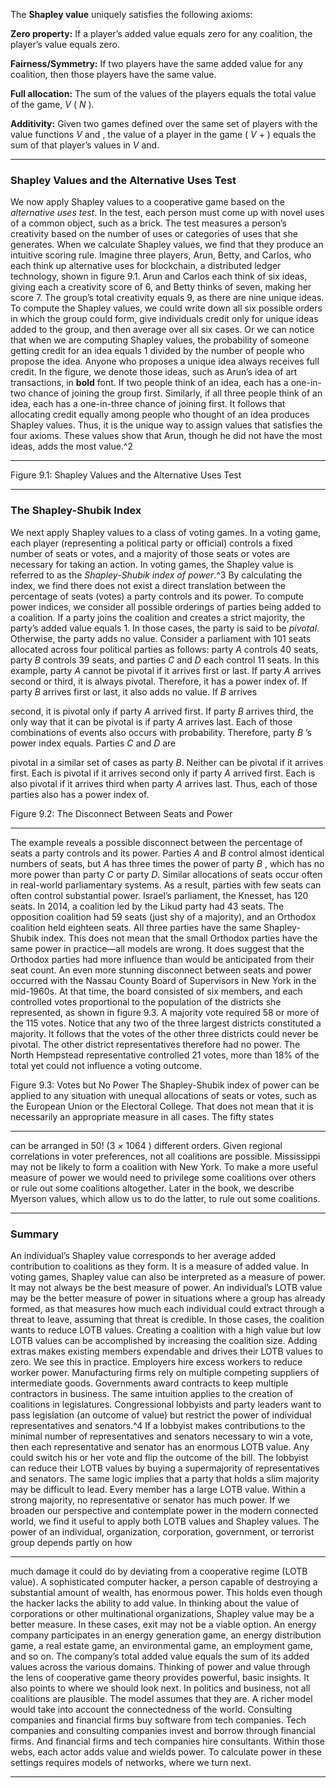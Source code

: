 The **Shapley value** uniquely satisfies the following axioms: 

**Zero property:** If a player’s added value equals zero for any coalition, the player’s value equals zero. 

**Fairness/Symmetry:** If two players have the same added value for any coalition, then those players have the same value. 

**Full allocation:** The sum of the values of the players equals the total value of the game, _V_ ( _N_ ). 

**Additivity:** Given two games defined over the same set of players with the value functions _V_ and , the value of a player in the game ( _V_ + ) equals the sum of that player’s values in _V_ and. 

---

### Shapley Values and the Alternative Uses Test 

We now apply Shapley values to a cooperative game based on the _alternative uses test_. In the test, each person must come up with novel uses of a common object, such as a brick. The test measures a person’s creativity based on the number of uses or categories of uses that she generates. When we calculate Shapley values, we find that they produce an intuitive scoring rule. Imagine three players, Arun, Betty, and Carlos, who each think up alternative uses for blockchain, a distributed ledger technology, shown in figure 9.1. Arun and Carlos each think of six ideas, giving each a creativity score of 6, and Betty thinks of seven, making her score 7. The group’s total creativity equals 9, as there are nine unique ideas. To compute the Shapley values, we could write down all six possible orders in which the group could form, give individuals credit only for unique ideas added to the group, and then average over all six cases. Or we can notice that when we are computing Shapley values, the probability of someone getting credit for an idea equals 1 divided by the number of people who propose the idea. Anyone who proposes a unique idea always receives full credit. In the figure, we denote those ideas, such as Arun’s idea of art transactions, in **bold** font. If two people think of an idea, each has a one-in-two chance of joining the group first. Similarly, if all three people think of an idea, each has a one-in-three chance of joining first. It follows that allocating credit equally among people who thought of an idea produces Shapley values. Thus, it is the unique way to assign values that satisfies the four axioms. These values show that Arun, though he did not have the most ideas, adds the most value.^2 

---

Figure 9.1: Shapley Values and the Alternative Uses Test 

---

### The Shapley-Shubik Index 

We next apply Shapley values to a class of voting games. In a voting game, each player (representing a political party or official) controls a fixed number of seats or votes, and a majority of those seats or votes are necessary for taking an action. In voting games, the Shapley value is referred to as the _Shapley-Shubik index of power_.^3 By calculating the index, we find there does not exist a direct translation between the percentage of seats (votes) a party controls and its power. To compute power indices, we consider all possible orderings of parties being added to a coalition. If a party joins the coalition and creates a strict majority, the party’s added value equals 1. In those cases, the party is said to be _pivotal_. Otherwise, the party adds no value. Consider a parliament with 101 seats allocated across four political parties as follows: party _A_ controls 40 seats, party _B_ controls 39 seats, and parties _C_ and _D_ each control 11 seats. In this example, party _A_ cannot be pivotal if it arrives first or last. If party _A_ arrives second or third, it is always pivotal. Therefore, it has a power index of. If party _B_ arrives first or last, it also adds no value. If _B_ arrives 

second, it is pivotal only if party _A_ arrived first. If party _B_ arrives third, the only way that it can be pivotal is if party _A_ arrives last. Each of those combinations of events also occurs with probability. Therefore, party _B_ ’s power index equals. Parties _C_ and _D_ are 

pivotal in a similar set of cases as party _B_. Neither can be pivotal if it arrives first. Each is pivotal if it arrives second only if party _A_ arrived first. Each is also pivotal if it arrives third when party _A_ arrives last. Thus, each of those parties also has a power index of. 

 Figure 9.2: The Disconnect Between Seats and Power 

---

The example reveals a possible disconnect between the percentage of seats a party controls and its power. Parties _A_ and _B_ control almost identical numbers of seats, but _A_ has three times the power of party _B_ , which has no more power than party _C_ or party _D_. Similar allocations of seats occur often in real-world parliamentary systems. As a result, parties with few seats can often control substantial power. Israel’s parliament, the Knesset, has 120 seats. In 2014, a coalition led by the Likud party had 43 seats. The opposition coalition had 59 seats (just shy of a majority), and an Orthodox coalition held eighteen seats. All three parties have the same Shapley-Shubik index. This does not mean that the small Orthodox parties have the same power in practice—all models are wrong. It does suggest that the Orthodox parties had more influence than would be anticipated from their seat count. An even more stunning disconnect between seats and power occurred with the Nassau County Board of Supervisors in New York in the mid-1960s. At that time, the board consisted of six members, and each controlled votes proportional to the population of the districts she represented, as shown in figure 9.3. A majority vote required 58 or more of the 115 votes. Notice that any two of the three largest districts constituted a majority. It follows that the votes of the other three districts could never be pivotal. The other district representatives therefore had no power. The North Hempstead representative controlled 21 votes, more than 18% of the total yet could not influence a voting outcome. 

Figure 9.3: Votes but No Power The Shapley-Shubik index of power can be applied to any situation with unequal allocations of seats or votes, such as the European Union or the Electoral College. That does not mean that it is necessarily an appropriate measure in all cases. The fifty states 

---

can be arranged in 50! (3 _×_ 1064 ) different orders. Given regional correlations in voter preferences, not all coalitions are possible. Mississippi may not be likely to form a coalition with New York. To make a more useful measure of power we would need to privilege some coalitions over others or rule out some coalitions altogether. Later in the book, we describe Myerson values, which allow us to do the latter, to rule out some coalitions. 

---

### Summary 

An individual’s Shapley value corresponds to her average added contribution to coalitions as they form. It is a measure of added value. In voting games, Shapley value can also be interpreted as a measure of power. It may not always be the best measure of power. An individual’s LOTB value may be the better measure of power in situations where a group has already formed, as that measures how much each individual could extract through a threat to leave, assuming that threat is credible. In those cases, the coalition wants to reduce LOTB values. Creating a coalition with a high value but low LOTB values can be accomplished by increasing the coalition size. Adding extras makes existing members expendable and drives their LOTB values to zero. We see this in practice. Employers hire excess workers to reduce worker power. Manufacturing firms rely on multiple competing suppliers of intermediate goods. Governments award contracts to keep multiple contractors in business. The same intuition applies to the creation of coalitions in legislatures. Congressional lobbyists and party leaders want to pass legislation (an outcome of value) but restrict the power of individual representatives and senators.^4 If a lobbyist makes contributions to the minimal number of representatives and senators necessary to win a vote, then each representative and senator has an enormous LOTB value. Any could switch his or her vote and flip the outcome of the bill. The lobbyist can reduce their LOTB values by buying a supermajority of representatives and senators. The same logic implies that a party that holds a slim majority may be difficult to lead. Every member has a large LOTB value. Within a strong majority, no representative or senator has much power. If we broaden our perspective and contemplate power in the modern connected world, we find it useful to apply both LOTB values and Shapley values. The power of an individual, organization, corporation, government, or terrorist group depends partly on how 

---

much damage it could do by deviating from a cooperative regime (LOTB value). A sophisticated computer hacker, a person capable of destroying a substantial amount of wealth, has enormous power. This holds even though the hacker lacks the ability to add value. In thinking about the value of corporations or other multinational organizations, Shapley value may be a better measure. In these cases, exit may not be a viable option. An energy company participates in an energy generation game, an energy distribution game, a real estate game, an environmental game, an employment game, and so on. The company’s total added value equals the sum of its added values across the various domains. Thinking of power and value through the lens of cooperative game theory provides powerful, basic insights. It also points to where we should look next. In politics and business, not all coalitions are plausible. The model assumes that they are. A richer model would take into account the connectedness of the world. Consulting companies and financial firms buy software from tech companies. Tech companies and consulting companies invest and borrow through financial firms. And financial firms and tech companies hire consultants. Within those webs, each actor adds value and wields power. To calculate power in these settings requires models of networks, where we turn next. 

---